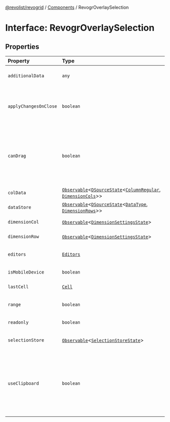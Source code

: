 [@revolist/revogrid](README.md) / [Components](Namespace.Components.md) / RevogrOverlaySelection

# Interface: RevogrOverlaySelection

## Properties

| Property | Type | Description |
| :------ | :------ | :------ |
| `additionalData` | `any` | Additional data to pass to renderer. |
| `applyChangesOnClose` | `boolean` | If true applys changes when cell closes if not Escape. |
| `canDrag` | `boolean` | Enable revogr-order-editor component (read more in revogr-order-editor component). Allows D&D. |
| `colData` | [`Observable`](Type.Observable.md)\<[`DSourceState`](Type.DSourceState.md)\<[`ColumnRegular`](Interface.ColumnRegular.md), [`DimensionCols`](Type.DimensionCols.md)\>\> | Column data store. |
| `dataStore` | [`Observable`](Type.Observable.md)\<[`DSourceState`](Type.DSourceState.md)\<[`DataType`](Type.DataType.md), [`DimensionRows`](Type.DimensionRows.md)\>\> | Row data store. |
| `dimensionCol` | [`Observable`](Type.Observable.md)\<[`DimensionSettingsState`](Interface.DimensionSettingsState.md)\> | Dimension settings X. |
| `dimensionRow` | [`Observable`](Type.Observable.md)\<[`DimensionSettingsState`](Interface.DimensionSettingsState.md)\> | Dimension settings Y. |
| `editors` | [`Editors`](Type.Editors.md) | Custom editors register. |
| `isMobileDevice` | `boolean` | Is mobile view mode. |
| `lastCell` | [`Cell`](Interface.Cell.md) | Last cell position. |
| `range` | `boolean` | Range selection allowed. |
| `readonly` | `boolean` | Readonly mode. |
| `selectionStore` | [`Observable`](Type.Observable.md)\<[`SelectionStoreState`](Type.SelectionStoreState.md)\> | Selection, range, focus. |
| `useClipboard` | `boolean` | Enable revogr-clipboard component (read more in revogr-clipboard component). Allows copy/paste. |
